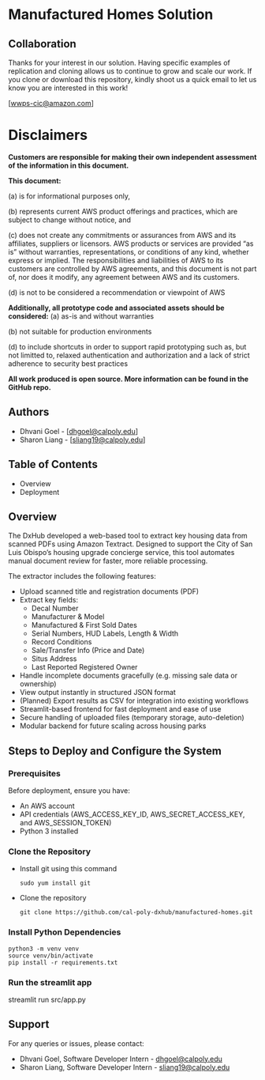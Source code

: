 # Manufactured Homes Solution

## Collaboration
Thanks for your interest in our solution. Having specific examples of replication and cloning allows us to continue to grow and scale our work. If you clone or download this repository, kindly shoot us a quick email to let us know you are interested in this work!

[wwps-cic@amazon.com]

# Disclaimers
**Customers are responsible for making their own independent assessment of the information in this document.**

**This document:**

(a) is for informational purposes only,

(b) represents current AWS product offerings and practices, which are subject to change without notice, and

(c) does not create any commitments or assurances from AWS and its affiliates, suppliers or licensors. AWS products or services are provided “as is” without warranties, representations, or conditions of any kind, whether express or implied. The responsibilities and liabilities of AWS to its customers are controlled by AWS agreements, and this document is not part of, nor does it modify, any agreement between AWS and its customers.

(d) is not to be considered a recommendation or viewpoint of AWS

**Additionally, all prototype code and associated assets should be considered:**
(a) as-is and without warranties

(b) not suitable for production environments

(d) to include shortcuts in order to support rapid prototyping such as, but not limitted to, relaxed authentication and authorization and a lack of strict adherence to security best practices

**All work produced is open source. More information can be found in the GitHub repo.**

## Authors
- Dhvani Goel - [dhgoel@calpoly.edu]
- Sharon Liang - [sliang19@calpoly.edu]

## Table of Contents
- Overview
- Deployment

## Overview
The DxHub developed a web-based tool to extract key housing data from scanned PDFs using Amazon Textract. Designed to support the City of San Luis Obispo’s housing upgrade concierge service, this tool automates manual document review for faster, more reliable processing.

The extractor includes the following features:
- Upload scanned title and registration documents (PDF)
- Extract key fields:
  - Decal Number  
  - Manufacturer & Model  
  - Manufactured & First Sold Dates  
  - Serial Numbers, HUD Labels, Length & Width  
  - Record Conditions  
  - Sale/Transfer Info (Price and Date)  
  - Situs Address  
  - Last Reported Registered Owner  
- Handle incomplete documents gracefully (e.g. missing sale data or ownership)
- View output instantly in structured JSON format
- (Planned) Export results as CSV for integration into existing workflows
- Streamlit-based frontend for fast deployment and ease of use
- Secure handling of uploaded files (temporary storage, auto-deletion)
- Modular backend for future scaling across housing parks

## Steps to Deploy and Configure the System

### Prerequisites
Before deployment, ensure you have: 
- An AWS account
- API credentials (AWS_ACCESS_KEY_ID, AWS_SECRET_ACCESS_KEY, and AWS_SESSION_TOKEN)
- Python 3 installed

### Clone the Repository
- Install git using this command
  ```
  sudo yum install git
  ```
- Clone the repository
  ```
  git clone https://github.com/cal-poly-dxhub/manufactured-homes.git
  ```

### Install Python Dependencies
```
python3 -m venv venv
source venv/bin/activate
pip install -r requirements.txt
```
### Run the streamlit app
streamlit run src/app.py

## Support
For any queries or issues, please contact:
- Dhvani Goel, Software Developer Intern - dhgoel@calpoly.edu
- Sharon Liang, Software Developer Intern - sliang19@calpoly.edu
